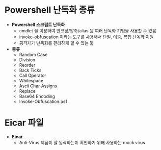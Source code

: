 # Powershell 난독화 종류

- **Powershell 스크립트 난독화**
  - cmdlet 을 이용하여 인코딩/압축/alias 등 여러 난독화 기법을 사용할 수 있음
  - invoke-obfuscation 이라는 도구를 사용해서 단일, 이중, 복합 난독화 지원
  - 공격자가 난독화를 편리하게 할 수 있는 툴
- **종류**
  - Random Case
  - Division
  - Reorder
  - Back Ticks
  - Call Operator
  - Whitespace
  - Ascii Char Assigns
  - Replace
  - Base64 Encoding
  - Invoke-Obfuscation.ps1

# Eicar 파일

- **Eicar**
  - Anti-Virus 제품이 잘 동작하는지 확인하기 위해 사용하는 mock virus
